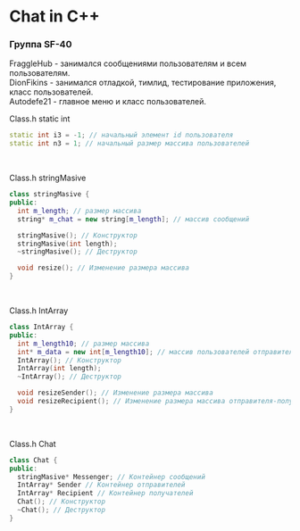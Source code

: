 # Chat in C++

### Группа SF-40
FraggleHub - занимался сообщениями пользователям и всем пользователям.<br>
DionFikins - занимался отладкой, тимлид, тестирование приложения, класс пользователей.<br>
Autodefe21 - главное меню и класс пользователей.<br>

Class.h static int <br>

``` C++
static int i3 = -1; // начальный элемент id пользователя
static int n3 = 1; // начальный размер массива пользователей
```

<br>

Class.h stringMasive <br>

``` C++
class stringMasive {
public:
  int m_length; // размер массива
  string* m_chat = new string[m_length]; // массив сообщений

  stringMasive(); // Конструктор
  stringMasive(int length);
  ~stringMasive(); // Деструктор

  void resize(); // Изменение размера массива
}
```
<br>

Class.h IntArray <br> 

``` C++
class IntArray {
public:
  int m_length10; // размер массива
  int* m_data = new int[m_length10]; // массив пользователей отправителей-получателей
  IntArray(); // Конструктор
  IntArray(int length);
  ~IntArray(); // Деструктор

  void resizeSender(); // Изменение размера массива
  void resizeRecipient(); // Изменение размера массива отправителя-получателя
}
```
<br>

Class.h Chat <br> 
``` C++
class Chat {
public:
  stringMasive* Messenger; // Контейнер сообщений
  IntArray* Sender // Контейнер отправителей
  IntArray* Recipient // Контейнер получателей
  Chat(); // Конструктор
  ~Chat(); // Деструктор
}
```
